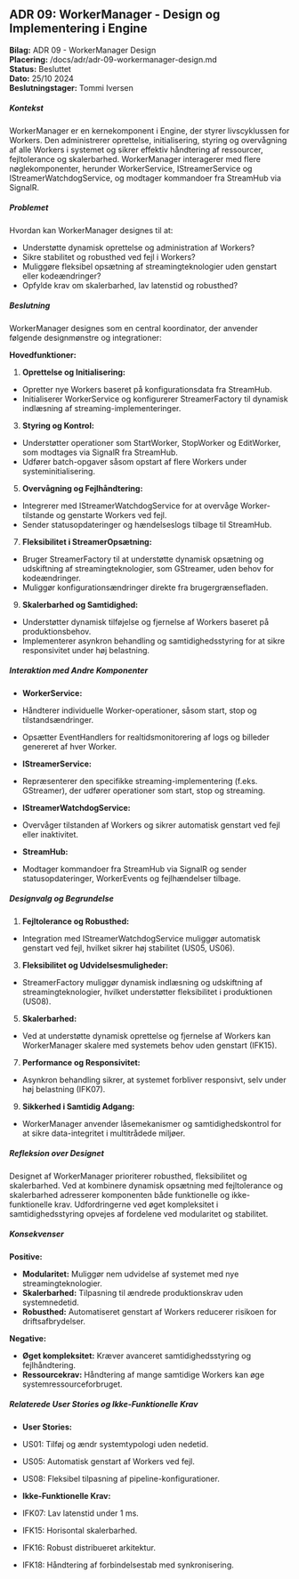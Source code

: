 ADR 09: WorkerManager - Design og Implementering i Engine
---------------------------------------------------------

**Bilag:** ADR 09 - WorkerManager Design\
**Placering:** /docs/adr/adr-09-workermanager-design.md\
**Status:** Besluttet\
**Dato:** 25/10 2024\
**Beslutningstager:** Tommi Iversen

##### Kontekst

WorkerManager er en kernekomponent i Engine, der styrer livscyklussen for Workers. Den administrerer oprettelse, initialisering, styring og overvågning af alle Workers i systemet og sikrer effektiv håndtering af ressourcer, fejltolerance og skalerbarhed. WorkerManager interagerer med flere nøglekomponenter, herunder WorkerService, IStreamerService og IStreamerWatchdogService, og modtager kommandoer fra StreamHub via SignalR.

##### Problemet

Hvordan kan WorkerManager designes til at:

-   Understøtte dynamisk oprettelse og administration af Workers?
-   Sikre stabilitet og robusthed ved fejl i Workers?
-   Muliggøre fleksibel opsætning af streamingteknologier uden genstart eller kodeændringer?
-   Opfylde krav om skalerbarhed, lav latenstid og robusthed?

##### Beslutning

WorkerManager designes som en central koordinator, der anvender følgende designmønstre og integrationer:

**Hovedfunktioner:**

1.  **Oprettelse og Initialisering:**

-   Opretter nye Workers baseret på konfigurationsdata fra StreamHub.
-   Initialiserer WorkerService og konfigurerer StreamerFactory til dynamisk indlæsning af streaming-implementeringer.

3.  **Styring og Kontrol:**

-   Understøtter operationer som StartWorker, StopWorker og EditWorker, som modtages via SignalR fra StreamHub.
-   Udfører batch-opgaver såsom opstart af flere Workers under systeminitialisering.

5.  **Overvågning og Fejlhåndtering:**

-   Integrerer med IStreamerWatchdogService for at overvåge Worker-tilstande og genstarte Workers ved fejl.
-   Sender statusopdateringer og hændelseslogs tilbage til StreamHub.

7.  **Fleksibilitet i StreamerOpsætning:**

-   Bruger StreamerFactory til at understøtte dynamisk opsætning og udskiftning af streamingteknologier, som GStreamer, uden behov for kodeændringer.
-   Muliggør konfigurationsændringer direkte fra brugergrænsefladen.

9.  **Skalerbarhed og Samtidighed:**

-   Understøtter dynamisk tilføjelse og fjernelse af Workers baseret på produktionsbehov.
-   Implementerer asynkron behandling og samtidighedsstyring for at sikre responsivitet under høj belastning.

##### Interaktion med Andre Komponenter

-   **WorkerService:**

-   Håndterer individuelle Worker-operationer, såsom start, stop og tilstandsændringer.
-   Opsætter EventHandlers for realtidsmonitorering af logs og billeder genereret af hver Worker.

-   **IStreamerService:**

-   Repræsenterer den specifikke streaming-implementering (f.eks. GStreamer), der udfører operationer som start, stop og streaming.

-   **IStreamerWatchdogService:**

-   Overvåger tilstanden af Workers og sikrer automatisk genstart ved fejl eller inaktivitet.

-   **StreamHub:**

-   Modtager kommandoer fra StreamHub via SignalR og sender statusopdateringer, WorkerEvents og fejlhændelser tilbage.

##### Designvalg og Begrundelse

1.  **Fejltolerance og Robusthed:**

-   Integration med IStreamerWatchdogService muliggør automatisk genstart ved fejl, hvilket sikrer høj stabilitet (US05, US06).

3.  **Fleksibilitet og Udvidelsesmuligheder:**

-   StreamerFactory muliggør dynamisk indlæsning og udskiftning af streamingteknologier, hvilket understøtter fleksibilitet i produktionen (US08).

5.  **Skalerbarhed:**

-   Ved at understøtte dynamisk oprettelse og fjernelse af Workers kan WorkerManager skalere med systemets behov uden genstart (IFK15).

7.  **Performance og Responsivitet:**

-   Asynkron behandling sikrer, at systemet forbliver responsivt, selv under høj belastning (IFK07).

9.  **Sikkerhed i Samtidig Adgang:**

-   WorkerManager anvender låsemekanismer og samtidighedskontrol for at sikre data-integritet i multitrådede miljøer.

##### Refleksion over Designet

Designet af WorkerManager prioriterer robusthed, fleksibilitet og skalerbarhed. Ved at kombinere dynamisk opsætning med fejltolerance og skalerbarhed adresserer komponenten både funktionelle og ikke-funktionelle krav. Udfordringerne ved øget kompleksitet i samtidighedsstyring opvejes af fordelene ved modularitet og stabilitet.

##### Konsekvenser

**Positive:**

-   **Modularitet:** Muliggør nem udvidelse af systemet med nye streamingteknologier.
-   **Skalerbarhed:** Tilpasning til ændrede produktionskrav uden systemnedetid.
-   **Robusthed:** Automatiseret genstart af Workers reducerer risikoen for driftsafbrydelser.

**Negative:**

-   **Øget kompleksitet:** Kræver avanceret samtidighedsstyring og fejlhåndtering.
-   **Ressourcekrav:** Håndtering af mange samtidige Workers kan øge systemressourceforbruget.

##### Relaterede User Stories og Ikke-Funktionelle Krav

-   **User Stories:**

-   US01: Tilføj og ændr systemtypologi uden nedetid.
-   US05: Automatisk genstart af Workers ved fejl.
-   US08: Fleksibel tilpasning af pipeline-konfigurationer.

-   **Ikke-Funktionelle Krav:**

-   IFK07: Lav latenstid under 1 ms.
-   IFK15: Horisontal skalerbarhed.
-   IFK16: Robust distribueret arkitektur.
-   IFK18: Håndtering af forbindelsestab med synkronisering.
